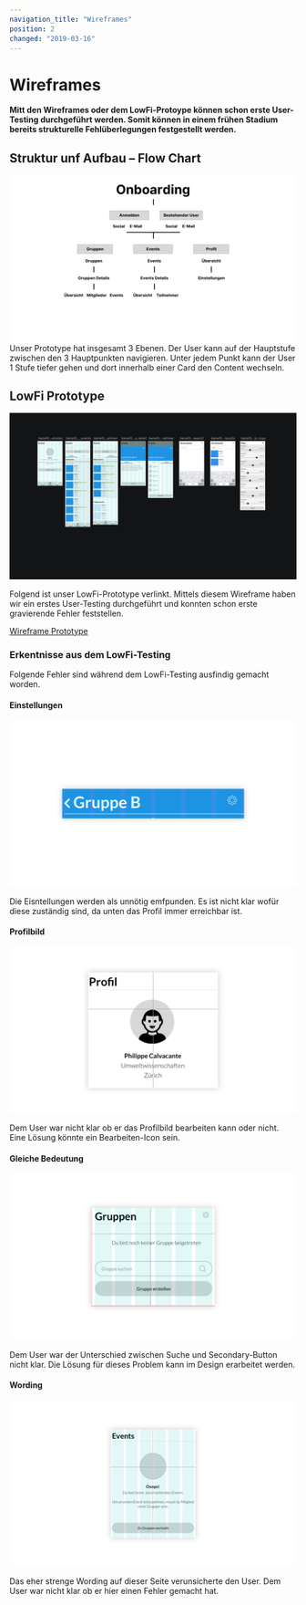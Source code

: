 ```yaml
---
navigation_title: "Wireframes"
position: 2
changed: "2019-03-16"
---
```


# Wireframes
**Mitt den Wireframes oder dem LowFi-Protoype können schon erste User-Testing durchgeführt werden. Somit können in einem frühen Stadium bereits strukturelle Fehlüberlegungen festgestellt werden.**

## Struktur unf Aufbau – Flow Chart
![User Flow](_media/Flow_Chart.png)
Unser Prototype hat insgesamt 3 Ebenen. Der User kann auf der Hauptstufe zwischen den 3 Hauptpunkten navigieren. Unter jedem Punkt kann der User 1 Stufe tiefer gehen und dort innerhalb einer Card den Content wechseln.



## LowFi Prototype

![Wireframes](_media/Wireframes.png)

Folgend ist unser LowFi-Prototype verlinkt. Mittels diesem Wireframe haben wir ein erstes User-Testing durchgeführt und konnten schon erste gravierende Fehler feststellen. 

[Wireframe Prototype](https://notch-interactive.invisionapp.com/share/GKR1N2D6CWU#/screens/352596569_benefit-Onboarding)

### Erkentnisse aus dem LowFi-Testing
Folgende Fehler sind während dem LowFi-Testing ausfindig gemacht worden.

#### Einstellungen

![Einstellungen](_media/Einstellungen_Fail.png)

Die Eisntellungen werden als unnötig emfpunden. Es ist nicht klar wofür diese zuständig sind, da unten das Profil immer erreichbar ist.

#### Profilbild

![Profilbild](_media/editing.png)

Dem User war nicht klar ob er das Profilbild bearbeiten kann oder nicht. Eine Lösung könnte ein Bearbeiten-Icon sein.

#### Gleiche Bedeutung

![Gleiche Bedeutung](_media/same_meaning.png)

Dem User war der Unterschied zwischen Suche und Secondary-Button nicht klar. Die Lösung für dieses Problem kann im Design erarbeitet werden.

#### Wording

![Wording](_media/wording.png)

Das eher strenge Wording auf dieser Seite verunsicherte den User. Dem User war nicht klar ob er hier einen Fehler gemacht hat.







